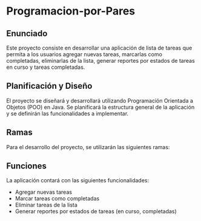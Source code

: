 # Programacion-por-Pares
## Enunciado
Este proyecto consiste en desarrollar una aplicación de lista de tareas que permita a los usuarios agregar nuevas tareas, marcarlas como completadas, eliminarlas de la lista, generar reportes por estados de tareas en curso y tareas completadas.

## Planificación y Diseño
El proyecto se diseñará y desarrollará utilizando Programación Orientada a Objetos (POO) en Java. Se planificará la estructura general de la aplicación y se definirán las funcionalidades a implementar.

## Ramas
Para el desarrollo del proyecto, se utilizarán las siguientes ramas:

## Funciones
La aplicación contará con las siguientes funcionalidades:
- Agregar nuevas tareas
- Marcar tareas como completadas
- Eliminar tareas de la lista
- Generar reportes por estados de tareas (en curso, completadas)
